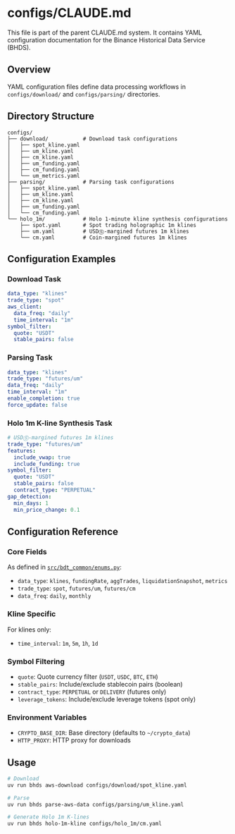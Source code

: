 # configs/CLAUDE.md

This file is part of the parent CLAUDE.md system. It contains YAML configuration documentation for the Binance Historical Data Service (BHDS).

## Overview

YAML configuration files define data processing workflows in `configs/download/` and `configs/parsing/` directories.

## Directory Structure

```
configs/
├── download/           # Download task configurations
│   ├── spot_kline.yaml
│   ├── um_kline.yaml
│   ├── cm_kline.yaml
│   ├── um_funding.yaml
│   ├── cm_funding.yaml
│   └── um_metrics.yaml
├── parsing/            # Parsing task configurations
│   ├── spot_kline.yaml
│   ├── um_kline.yaml
│   ├── cm_kline.yaml
│   ├── um_funding.yaml
│   └── cm_funding.yaml
└── holo_1m/            # Holo 1-minute kline synthesis configurations
    ├── spot.yaml       # Spot trading holographic 1m klines
    ├── um.yaml         # USDⓈ-margined futures 1m klines
    └── cm.yaml         # Coin-margined futures 1m klines
```

## Configuration Examples

### Download Task
```yaml
data_type: "klines"
trade_type: "spot"
aws_client:
  data_freq: "daily"
  time_interval: "1m"
symbol_filter:
  quote: "USDT"
  stable_pairs: false
```

### Parsing Task
```yaml
data_type: "klines"
trade_type: "futures/um"
data_freq: "daily"
time_interval: "1m"
enable_completion: true
force_update: false
```

### Holo 1m K-line Synthesis Task
```yaml
# USDⓈ-margined futures 1m klines
trade_type: "futures/um"
features:
  include_vwap: true
  include_funding: true
symbol_filter:
  quote: "USDT"
  stable_pairs: false
  contract_type: "PERPETUAL"
gap_detection:
  min_days: 1
  min_price_change: 0.1
```

## Configuration Reference

### Core Fields
As defined in [`src/bdt_common/enums.py`](src/bdt_common/enums.py):
- `data_type`: `klines`, `fundingRate`, `aggTrades`, `liquidationSnapshot`, `metrics`
- `trade_type`: `spot`, `futures/um`, `futures/cm`
- `data_freq`: `daily`, `monthly`

### Kline Specific
For klines only:
- `time_interval`: `1m`, `5m`, `1h`, `1d`

### Symbol Filtering
- `quote`: Quote currency filter (`USDT`, `USDC`, `BTC`, `ETH`)
- `stable_pairs`: Include/exclude stablecoin pairs (boolean)
- `contract_type`: `PERPETUAL` or `DELIVERY` (futures only)
- `leverage_tokens`: Include/exclude leverage tokens (spot only)

### Environment Variables
- `CRYPTO_BASE_DIR`: Base directory (defaults to `~/crypto_data`)
- `HTTP_PROXY`: HTTP proxy for downloads

## Usage

```bash
# Download
uv run bhds aws-download configs/download/spot_kline.yaml

# Parse
uv run bhds parse-aws-data configs/parsing/um_kline.yaml

# Generate Holo 1m K-lines
uv run bhds holo-1m-kline configs/holo_1m/cm.yaml
```